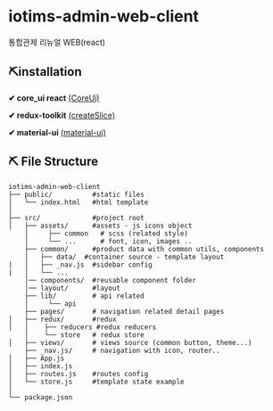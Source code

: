 # iotims-admin-web-client
통합관제 리뉴얼 WEB(react)

## ⛏installation

**✔ core_ui react**
[(CoreUi)](https://coreui.io/react/docs/3.3/)

**✔ redux-toolkit**
[(createSlice)](https://redux-toolkit.js.org/introduction/getting-started)

**✔ material-ui**
[(material-ui)](https://mui.com/getting-started/usage/)

## ⛏ File Structure


```
iotims-admin-web-client
├── public/          #static files
│   └── index.html   #html template
│
├── src/             #project root
│   ├── assets/      #assets - js icons object
    │     ├── common   # scss (related style)
    │     └── ...      # font, icon, images ..
    ├── common/      #product data with common utils, components
    │   ├── data/  #container source - template layout
|   │   ├── _nav.js  #sidebar config
|   │   └── ...   
    │── components/  #reusable component folder
    │── layout/      #layout
    ├── lib/         # api related
    │     └── api      
    ├── pages/       # navigation related detail pages
│   ├── redux/       #redux
│   │    ├── reducers #redux reducers
    │    └── store   # redux store
│   ├── views/       # views source (common button, theme...)
    ├── _nav.js/     # navigation with icon, router..
│   ├── App.js
│   ├── index.js
│   ├── routes.js    #routes config
│   └── store.js     #template state example 
│
└── package.json
```
